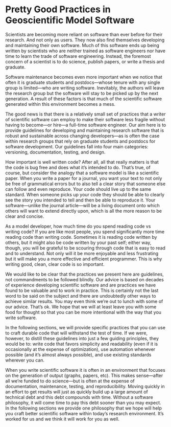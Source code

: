 # Pretty Good Practices in Geoscientific Model Software

Scientists are becoming more reliant on software than ever before for their
research. And not only as users. They now also find themselves developing and
maintaining their own software. Much of this software ends up being written by
scientists who are neither trained as software engineers nor have time to learn
the trade of software engineering. Instead, the foremost concern of a scientist
is to do science, publish papers, or write a thesis and graduate.


Software maintenance becomes even more important when we notice that often it
is graduate students and postdocs—whose tenure with any single group is
limited—who are writing software. Inevitably, the authors will leave the
research group but the software will stay to be picked up by the next
generation. A result of these factors is that much of the scientific software
generated within this environment becomes a mess.


The good news is that there is a relatively small set of practices that a
writer of scientific software can employ to make their software less fragile
without having to become—or hire—a full-time software engineer. Our aim here is
to provide guidelines for developing and maintaining research software that is
robust and sustainable across changing developers—as is often the case within
research groups that rely on graduate students and postdocs for software
development. Our guidelines fall into four main categories: versioning,
documentation, testing, and design.


How important is well written code? After all, all that really matters is that
the code is bug free and does what it’s intended to do. That’s true, of course,
but consider the analogy that a software model is like a scientific paper. When
you write a paper for a journal, you want your text to not only be free of
grammatical errors but to also tell a clear story that someone else can follow
and even reproduce. Your code should live up to the same standard. When someone
picks up your code they should be able to clearly see the story you intended to
tell and then be able to reproduce it. Your software—unlike the journal
article—will be a living document onto which others will want to extend
directly upon, which is all the more reason to be clear and concise. 


As a model developer, how much time do you spend reading code vs writing code?
If you are like most people, you spend significantly more time reading code
than writing code. Sometimes it is reading code written by others, but it might
also be code written by your past self; either way, though, you will be
grateful to be scouring through code that is easy to read and to understand.
Not only will it be more enjoyable and less frustrating but it will make you a
more effective and efficient programmer. This is why writing good, clean, clear
code is so important.


We would like to be clear that the practices we present here are guidelines,
not commandments to be followed blindly. Our advice is based on decades of
experience developing scientific software and are practices we have found to be
valuable and to work in practice. This is certainly not the last word to be
said on the subject and there are undoubtedly other ways to achieve similar
results. You may even think we’re out to lunch with some of our advice. That’s
ok. We hope that we will at least leave you with some food for thought so that
you can be more intentional with the way that you write software.


In the following sections, we will provide specific practices that you can use
to craft durable code that will withstand the test of time. If we were,
however, to distill these guidelines into just a few guiding principles, they
would be to: write code that favors simplicity and readability (even if it is
occasionally at the expense of optimization), use automation whenever possible
(and it’s almost always possible), and use existing standards wherever you can.


When you write scientific software it is often in an environment that focuses
on the generation of output (graphs, papers, etc). This makes sense—after all
we’re funded to do science—but is often at the expense of documentation,
maintenance, testing, and reproducibility. Moving quickly in an effort to get
results will just as quickly build up a large amount of technical debt and this
debt compounds with time. Without a software philosophy, it will come time to
pay this debt sooner than you may expect. In the following sections we provide
one philosophy that we hope will help you craft better scientific software
within today’s research environment. It’s worked for us and we think it will
work for you as well.


```{tableofcontents}
```
